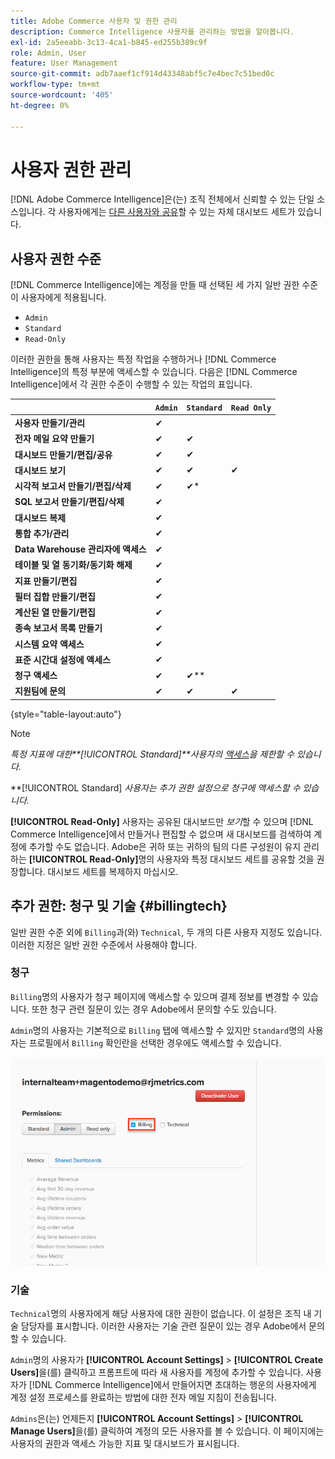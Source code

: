 ```yaml
---
title: Adobe Commerce 사용자 및 권한 관리
description: Commerce Intelligence 사용자를 관리하는 방법을 알아봅니다.
exl-id: 2a5eeabb-3c13-4ca1-b845-ed255b389c9f
role: Admin, User
feature: User Management
source-git-commit: adb7aaef1cf914d43348abf5c7e4bec7c51bed0c
workflow-type: tm+mt
source-wordcount: '405'
ht-degree: 0%

---
```


# 사용자 권한 관리

[!DNL Adobe Commerce Intelligence]은(는) 조직 전체에서 신뢰할 수 있는 단일 소스입니다. 각 사용자에게는 [다른 사용자와 공유](../../data-user/dashboards/share-dashboard-with-users.md)할 수 있는 자체 대시보드 세트가 있습니다.

## 사용자 권한 수준

[!DNL Commerce Intelligence]에는 계정을 만들 때 선택된 세 가지 일반 권한 수준이 사용자에게 적용됩니다.

* `Admin`
* `Standard`
* `Read-Only`

이러한 권한을 통해 사용자는 특정 작업을 수행하거나 [!DNL Commerce Intelligence]의 특정 부분에 액세스할 수 있습니다. 다음은 [!DNL Commerce Intelligence]에서 각 권한 수준이 수행할 수 있는 작업의 표입니다.

|   | `Admin` | `Standard` | `Read Only` |
| -----|-----|-----|----|
| **사용자 만들기/관리** | ✔ |   |   |
| **전자 메일 요약 만들기** | ✔ | ✔ |   |
| **대시보드 만들기/편집/공유** | ✔ | ✔ |   |
| **대시보드 보기** | ✔ | ✔ | ✔ |
| **시각적 보고서 만들기/편집/삭제** | ✔ | ✔* |   |
| **SQL 보고서 만들기/편집/삭제** | ✔ |  |   |
| **대시보드 복제** | ✔ |   |   |
| **통합 추가/관리** | ✔ |   |   |
| **Data Warehouse 관리자에 액세스** | ✔ |   |   |
| **테이블 및 열 동기화/동기화 해제** | ✔ |   |   |
| **지표 만들기/편집** | ✔ |   |   |
| **필터 집합 만들기/편집** | ✔ |   |   |
| **계산된 열 만들기/편집** | ✔ |   |   |
| **종속 보고서 목록 만들기** | ✔ |   |   |
| **시스템 요약 액세스** | ✔ |   |   |
| **표준 시간대 설정에 액세스** | ✔ |   |   |
| **청구 액세스** | ✔ | ✔** |   |
| **지원팀에 문의** | ✔ | ✔ | ✔ |

{style="table-layout:auto"}

>[!NOTE]
>
>_특정 지표에 대한&#x200B;**[!UICONTROL Standard]**사용자의 [액세스](../../administrator/user-management/restrict-metric-access.md)을 제한할 수 있습니다._
>
>**[!UICONTROL Standard] _사용자는 추가 권한 설정으로 청구에 액세스할 수 있습니다._
>
>**[!UICONTROL Read-Only]** 사용자는 공유된 대시보드만 _보기_&#x200B;할 수 있으며 [!DNL Commerce Intelligence]에서 만들거나 편집할 수 없으며 새 대시보드를 검색하여 계정에 추가할 수도 없습니다. Adobe은 귀하 또는 귀하의 팀의 다른 구성원이 유지 관리하는 **[!UICONTROL Read-Only]**&#x200B;명의 사용자와 특정 대시보드 세트를 공유할 것을 권장합니다. 대시보드 세트를 복제하지 마십시오.

## 추가 권한: 청구 및 기술 {#billingtech}

일반 권한 수준 외에 `Billing`과(와) `Technical`, 두 개의 다른 사용자 지정도 있습니다. 이러한 지정은 일반 권한 수준에서 사용해야 합니다.

### 청구

`Billing`명의 사용자가 청구 페이지에 액세스할 수 있으며 결제 정보를 변경할 수 있습니다. 또한 청구 관련 질문이 있는 경우 Adobe에서 문의할 수도 있습니다.

`Admin`명의 사용자는 기본적으로 `Billing` 탭에 액세스할 수 있지만 `Standard`명의 사용자는 프로필에서 `Billing` 확인란을 선택한 경우에도 액세스할 수 있습니다.

![청구](../../assets/billing.png)<!--{: width="550" height="363"}-->

### 기술

`Technical`명의 사용자에게 해당 사용자에 대한 권한이 없습니다. 이 설정은 조직 내 기술 담당자를 표시합니다. 이러한 사용자는 기술 관련 질문이 있는 경우 Adobe에서 문의할 수 있습니다.

`Admin`명의 사용자가 **[!UICONTROL Account Settings]** > **[!UICONTROL Create Users]**&#x200B;을(를) 클릭하고 프롬프트에 따라 새 사용자를 계정에 추가할 수 있습니다. 사용자가 [!DNL Commerce Intelligence]에서 만들어지면 초대하는 행운의 사용자에게 계정 설정 프로세스를 완료하는 방법에 대한 전자 메일 지침이 전송됩니다.

`Admins`은(는) 언제든지 **[!UICONTROL Account Settings]** > **[!UICONTROL Manage Users]**&#x200B;을(를) 클릭하여 계정의 모든 사용자를 볼 수 있습니다. 이 페이지에는 사용자의 권한과 액세스 가능한 지표 및 대시보드가 표시됩니다.
